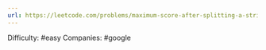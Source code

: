 ```yaml
---
url: https://leetcode.com/problems/maximum-score-after-splitting-a-string
---
```


Difficulty: #easy
Companies: #google